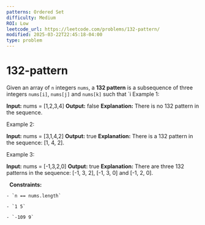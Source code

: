 ```yaml
---
patterns: Ordered Set
difficulty: Medium
ROI: Low
leetcode_url: https://leetcode.com/problems/132-pattern/
modified: 2025-03-22T22:45:18-04:00
type: problem
---
```


# 132-pattern

Given an array of `n` integers `nums`, a **132 pattern** is a subsequence of three integers `nums[i]`, `nums[j]` and `nums[k]` such that `i Example 1:

**Input:** nums = [1,2,3,4]
**Output:** false
**Explanation:** There is no 132 pattern in the sequence.

Example 2:

**Input:** nums = [3,1,4,2]
**Output:** true
**Explanation:** There is a 132 pattern in the sequence: [1, 4, 2].

Example 3:

**Input:** nums = [-1,3,2,0]
**Output:** true
**Explanation:** There are three 132 patterns in the sequence: [-1, 3, 2], [-1, 3, 0] and [-1, 2, 0].

 
**Constraints:**

	- `n == nums.length`

	- `1 5`

	- `-109 9`


